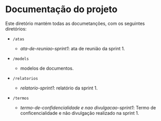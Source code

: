 # Documentação do projeto

Este diretório mantém todas as documetanções, com os seguintes diretórios: 

* `/atas`
	* *ata-de-reuniao-sprint1*: ata de reunião da sprint 1.

* `/models`
	* modelos de documentos.
 * `/relatorios`
   	* *relatorio-sprint1*: relatório da sprint 1.
 * `/termos`
   	* *termo-de-confidencialidade e nao divulgacao-sprint1*: Termo de conficencialidade e não divulgação realizado na sprint 1.

